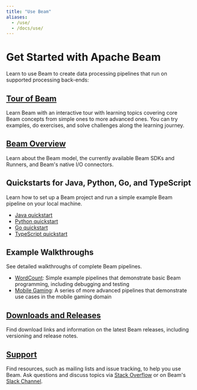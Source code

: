 ```yaml
---
title: "Use Beam"
aliases:
  - /use/
  - /docs/use/
---
```


<!--
Licensed under the Apache License, Version 2.0 (the "License");
you may not use this file except in compliance with the License.
You may obtain a copy of the License at

http://www.apache.org/licenses/LICENSE-2.0

Unless required by applicable law or agreed to in writing, software
distributed under the License is distributed on an "AS IS" BASIS,
WITHOUT WARRANTIES OR CONDITIONS OF ANY KIND, either express or implied.
See the License for the specific language governing permissions and
limitations under the License.
-->

# Get Started with Apache Beam

Learn to use Beam to create data processing pipelines that run on supported processing back-ends:

## [Tour of Beam](https://tour.beam.apache.org)

Learn Beam with an interactive tour with learning topics covering core Beam concepts
from simple ones to more advanced ones.
You can try examples, do exercises, and solve challenges along the learning journey.

## [Beam Overview](/get-started/beam-overview)

Learn about the Beam model, the currently available Beam SDKs and Runners, and Beam's native I/O connectors.

## Quickstarts for Java, Python, Go, and TypeScript

Learn how to set up a Beam project and run a simple example Beam pipeline on your local machine.

* [Java quickstart](/get-started/quickstart-java)
* [Python quickstart](/get-started/quickstart-py)
* [Go quickstart](/get-started/quickstart-go)
* [TypeScript quickstart](/get-started/quickstart/typescript)

## Example Walkthroughs

See detailed walkthroughs of complete Beam pipelines.

- [WordCount](/get-started/wordcount-example): Simple example pipelines that demonstrate basic Beam programming, including debugging and testing
- [Mobile Gaming](/get-started/mobile-gaming-example): A series of more advanced pipelines that demonstrate use cases in the mobile gaming domain

## [Downloads and Releases](/get-started/downloads)

Find download links and information on the latest Beam releases, including versioning and release notes.

## [Support](/get-started/support)

Find resources, such as mailing lists and issue tracking, to help you use Beam. Ask questions and discuss topics via [Stack Overflow](https://stackoverflow.com/questions/tagged/apache-beam) or on Beam's [Slack Channel](https://apachebeam.slack.com).
